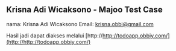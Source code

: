## Krisna Adi Wicaksono - Majoo Test Case

nama: Krisna Adi Wicaksono
Email: krisna.obbi@gmail.com

Hasil jadi dapat diakses melalui [http://http://todoapp.obbiy.com/](http://http://todoapp.obbiy.com/)
